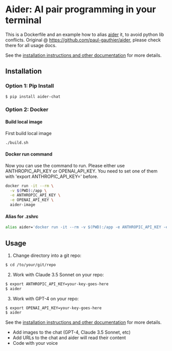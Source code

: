 # Aider: AI pair programming in your terminal

This is a Dockerfile and an example how to alias [aider](https://github.com/paul-gauthier/aider) it, to avoid python lib conflicts.
Original @ https://github.com/paul-gauthier/aider, please check there for all usage docs.

See the [installation instructions and other documentation](https://aider.chat/docs/) for more details.

## Installation

### Option 1: Pip Install

```bash
$ pip install aider-chat
```

### Option 2: Docker

#### Build local image

First build local image

```bash
./build.sh
```

#### Docker run command

Now you can use the command to run. Please either use ANTHROPIC_API_KEY
or OPENAI_API_KEY. You need to set one of them with 'export ANTHROPIC_API_KEY=<key>' before.

```bash
docker run -it --rm \
  -v $(PWD):/app \
  -e ANTHROPIC_API_KEY \
  -e OPENAI_API_KEY \
  aider-image
```

#### Alias for .zshrc
```bash
alias aider='docker run -it --rm -v $(PWD):/app -e ANTHROPIC_API_KEY -e OPENAI_API_KEY aider-image'
```

## Usage

1. Change directory into a git repo:
```bash
$ cd /to/your/git/repo
```

2. Work with Claude 3.5 Sonnet on your repo:
```bash
$ export ANTHROPIC_API_KEY=your-key-goes-here
$ aider
```

3. Work with GPT-4 on your repo:
```bash
$ export OPENAI_API_KEY=your-key-goes-here
$ aider
```

See the [installation instructions and other documentation](https://aider.chat/docs/) for more details.

- Add images to the chat (GPT-4, Claude 3.5 Sonnet, etc)
- Add URLs to the chat and aider will read their content
- Code with your voice
